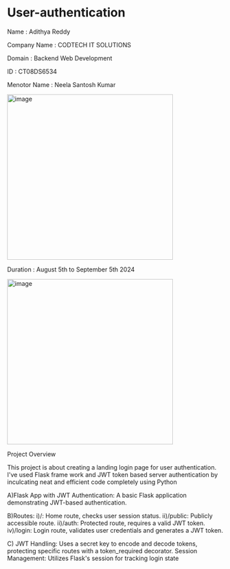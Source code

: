 # User-authentication

Name : Adithya Reddy

Company Name : CODTECH IT SOLUTIONS

Domain : Backend Web Development

ID : CT08DS6534

Menotor Name : Neela Santosh Kumar

<img width="386" alt="image" src="https://github.com/user-attachments/assets/3f117a66-e283-4ae8-a8f8-ae745fb33499">


Duration : August 5th to September 5th 2024


<img width="386" alt="image" src="https://github.com/user-attachments/assets/99123f17-8b3d-4dc0-a6fe-a68480563a36">


Project Overview




This project is about creating a landing login page for user authentication. I've used Flask frame work and JWT token based server authentication by inculcating neat and efficient code completely using Python   


A)Flask App with JWT Authentication: A basic Flask application demonstrating JWT-based authentication.


B)Routes:
i)/: Home route, checks user session status.
ii)/public: Publicly accessible route.
ii)/auth: Protected route, requires a valid JWT token.
iv)/login: Login route, validates user credentials and generates a JWT token.



C)
JWT Handling: Uses a secret key to encode and decode tokens, protecting specific routes with a token_required decorator.
Session Management: Utilizes Flask's session for tracking login state

